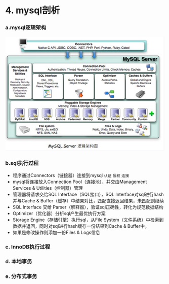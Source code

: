# 4. mysql剖析
### a.**mysql逻辑架构**
![mysql](../images/mysql.png)
### b.**sql执行过程**
- 程序通过Connectors（链接器）连接到mysql `认证` `授权` `连接`
- mysql将连接放入Connection Pool（连接池），并交由Management Services & Utilities（控制器）管理
- 管理器将请求交给SQL Interface（SQL接口），SQL Interface对sql进行hash并与Cache & Buffer（缓存）中结果对比，匹配直接返回结果，未匹配则继续
- SQL Interface 交给 Parser（解释器），验证sql正确性，转化为规范数据结构
- Optimizer（优化器）分析sql产生最优执行方案
- Storage Engine（存储引擎）执行sql，从File System（文件系统）中检索到数据并返回，同时对sql进行hash缓存一份结果到Cache & Buffer中。
- 如果是修改操作则添加一份Files & Logs信息
### c. **InnoDB执行过程**
    
### d. **本地事务**

### e. **分布式事务**
    

